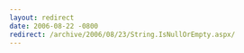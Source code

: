 ```yaml
---
layout: redirect
date: 2006-08-22 -0800
redirect: /archive/2006/08/23/String.IsNullOrEmpty.aspx/
---
```

